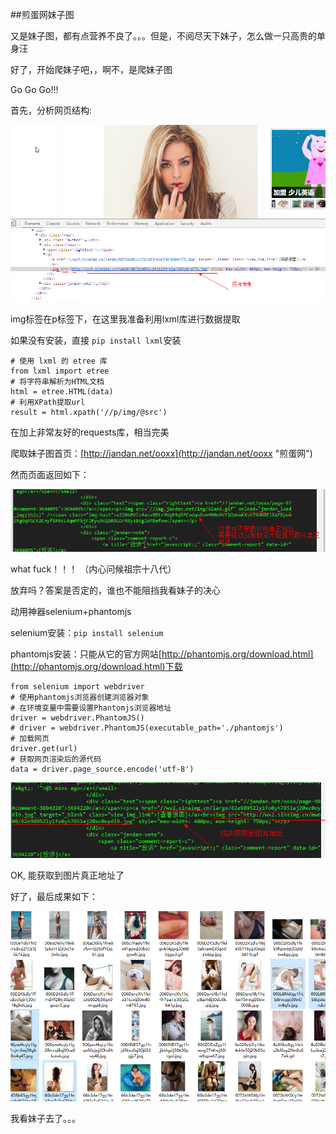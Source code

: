 ##煎蛋网妹子图

又是妹子图，都有点营养不良了。。。但是，不阅尽天下妹子，怎么做一只高贵的单身汪  

好了，开始爬妹子吧，，啊不，是爬妹子图  

Go Go Go!!!  

首先，分析网页结构:
     
![](./images/4.png)

img标签在p标签下，在这里我准备利用lxml库进行数据提取  

如果没有安装，直接	`pip install lxml`安装   
	
	# 使用 lxml 的 etree 库
	from lxml import etree
	# 将字符串解析为HTML文档
	html = etree.HTML(data)
	# 利用XPath提取url
	result = html.xpath('//p/img/@src')
	

在加上非常友好的requests库，相当完美  

爬取妹子图首页：[http://jandan.net/ooxx](http://jandan.net/ooxx "煎蛋网")    

然而页面返回如下：

![](./images/1.png)

what fuck！！！ （内心问候祖宗十八代）  

放弃吗？答案是否定的，谁也不能阻挡我看妹子的决心  

动用神器selenium+phantomjs   

selenium安装：`pip install selenium`

phantomjs安装：只能从它的官方网站[http://phantomjs.org/download.html](http://phantomjs.org/download.html)下载

	from selenium import webdriver
	# 使用phantomjs浏览器创建浏览器对象
	# 在环境变量中需要设置Phantomjs浏览器地址
	driver = webdriver.PhantomJS()
	# driver = webdriver.PhantomJS(executable_path='./phantomjs')
	# 加载网页
	driver.get(url)
	# 获取网页渲染后的源代码
	data = driver.page_source.encode('utf-8')

![](./images/2.png)

OK, 能获取到图片真正地址了  
 
好了，最后成果如下：    

![](./images/3.png)  

我看妹子去了。。。
